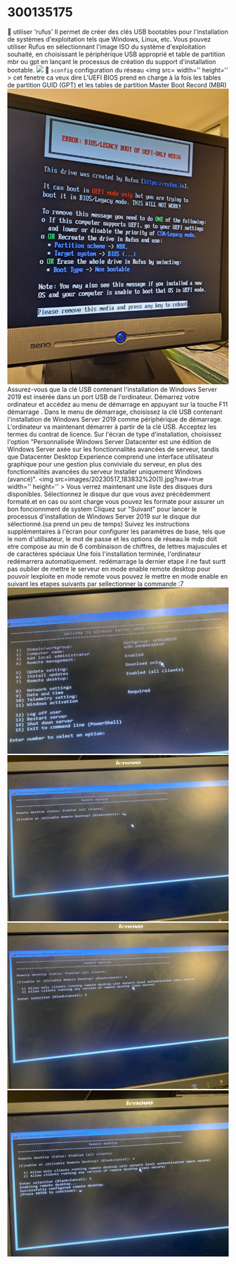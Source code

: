# 300135175
:pushpin: utiliser 'rufus' Il permet de créer des clés USB bootables pour l'installation de systèmes d'exploitation tels que Windows, Linux, etc. Vous pouvez utiliser Rufus en sélectionnant l'image ISO du système d'exploitation souhaité, en choisissant le périphérique USB approprié et table de partition mbr ou gpt en lançant le processus de création du support d'installation bootable.
<img src=images/20230517_182725%20(1).jpg width='' height='' > </img>
:pushpin: `sconfig` configuration du réseau 
<img src= width='' height='' > </img>
 cet fenetre ca veux dire L'UEFI BIOS prend en charge à la fois les tables de partition GUID (GPT) et les tables de partition Master Boot Record (MBR)
<img src=images/20230517_181628.jpg width='' height='' > </img> 
Assurez-vous que la clé USB contenant l'installation de Windows Server 2019 est insérée dans un port USB de l'ordinateur.
Démarrez votre ordinateur et accédez au menu de démarrage en appuyant sur la touche F11 démarrage .
Dans le menu de démarrage, choisissez la clé USB contenant l'installation de Windows Server 2019 comme périphérique de démarrage.
L'ordinateur va maintenant démarrer à partir de la clé USB.
Acceptez les termes du contrat de licence.
Sur l'écran de type d'installation, choisissez l'option "Personnalisée Windows Server Datacenter est une édition de Windows Server axée sur les fonctionnalités avancées de serveur, tandis que Datacenter Desktop Experience comprend une interface utilisateur graphique pour une gestion plus conviviale du serveur, en plus des fonctionnalités avancées du serveur Installer uniquement Windows (avancé)".
<img src=images/20230517_183832%20(1).jpg?raw=true width='' height='' > </img>
Vous verrez maintenant une liste des disques durs disponibles. Sélectionnez le disque dur que vous avez précédemment formaté.et en cas ou sont charge vous pouvez les formate pour assurer un bon foncionnment de system
Cliquez sur "Suivant" pour lancer le processus d'installation de Windows Server 2019 sur le disque dur sélectionné.(sa prend un peu de temps)
Suivez les instructions supplémentaires à l'écran pour configurer les paramètres de base, tels que le nom d'utilisateur, le mot de passe et les options de réseau.le mdp doit etre compose au min de 6 combinaison de chiffres, de lettres majuscules et de caractères spéciaux
Une fois l'installation terminée, l'ordinateur redémarrera automatiquement.
redémarrage
la dernier etape il ne faut surtt pas oublier de mettre le serveur en mode enable remote desktop pour pouvoir lexploite en mode remote
vous pouvez le mettre en mode enable en suivant les etapes suivants par sellectionner la commande :7
<img src=images/en%20rdt%201.jpg width='' height='' > </img>
<img src=images/en%20rdt%202.jpg width='' height='' > </img>
<img src=images/en%20rdt%203.jpg width='' height='' > </img>
<img src=images/en%20rdt%204.jpg width='' height='' > </img>
